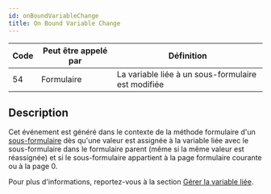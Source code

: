 ```yaml
---
id: onBoundVariableChange
title: On Bound Variable Change
---
```


| Code | Peut être appelé par | Définition                                         |
| ---- | -------------------- | -------------------------------------------------- |
| 54   | Formulaire           | La variable liée à un sous-formulaire est modifiée |

## Description

Cet événement est généré dans le contexte de la méthode formulaire d'un [sous-formulaire](FormObjects/subform_overview.md) dès qu'une valeur est assignée à la variable liée avec le sous-formulaire dans le formulaire parent (même si la même valeur est réassignée) et si le sous-formulaire appartient à la page formulaire courante ou à la page 0.

Pour plus d'informations, reportez-vous à la section [Gérer la variable liée](FormObjects/subform_overview.md#using-the-bound-variable-or-expression).